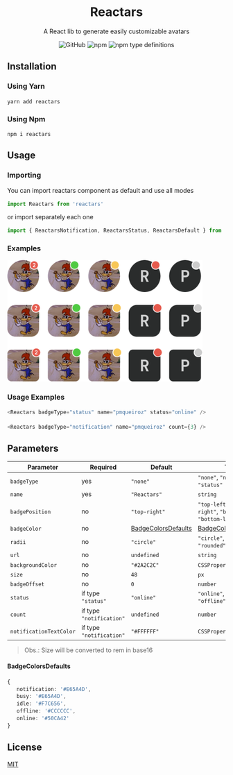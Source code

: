 <div align="center">

# Reactars
A React lib to generate easily customizable avatars

![GitHub](https://img.shields.io/github/license/pmqueiroz/reactars?style=flat-square)
![npm](https://img.shields.io/npm/v/reactars?style=flat-square)
![npm type definitions](https://img.shields.io/npm/types/reactars?style=flat-square)


   
</div>

## Installation

### Using Yarn

```
yarn add reactars
```

### Using Npm

```
npm i reactars
```
## Usage

### Importing

You can import reactars component as default and use all modes 

```ts
import Reactars from 'reactars'
```
or import separately each one

```ts
import { ReactarsNotification, ReactarsStatus, ReactarsDefault } from 'reactars'
```

### Examples

<img width="450px" src="./.github/assets/examples.png" />

### Usage Examples

```js
<Reactars badgeType="status" name="pmqueiroz" status="online" />

<Reactars badgeType="notification" name="pmqueiroz" count={3} />
```
## Parameters

| Parameter | Required | Default | Type |
| --------- | -------- | ------- | ---- |
| `badgeType` | yes | `"none"` | `"none"`, `"notification"`, `"status"` |
| `name` | yes | `"Reactars"` | `string` |
| `badgePosition` | no | `"top-right"` | `"top-left"`, `"top-right"`, `"bottom-right"`, `"bottom-left"` |
| `badgeColor` | no | [BadgeColorsDefaults](#BadgeColorsDefaults) | [BadgeColorsDefaults](#BadgeColorsDefaults) |
| `radii` | no | `"circle"` | `"circle"`, `"square"`, `"rounded"` |
| `url` | no | `undefined` | `string` |
| `backgroundColor` | no | `"#2A2C2C"` | `CSSProperties['color']` |
| `size` | no | `48` | `px` |
| `badgeOffset` | no | `0` | `number` |
| `status` | if type `"status"` | `"online"` | `"online"`, `"busy"`, `"offline"`, `"idle"` |
| `count` | if type `"notification"` | `undefined` | `number` |
| `notificationTextColor` | if type `"notification"` | `"#FFFFFF"` | `CSSProperties['color']` |
                                                   

> Obs.: Size will be converted to rem in base16

#### BadgeColorsDefaults

```ts
{
   notification: '#E65A4D',
   busy: '#E65A4D',
   idle: '#F7C656',
   offline: '#CCCCCC',
   online: '#50CA42'
}
```
## License

[MIT](https://github.com/pmqueiroz/reactars/blob/master/LICENSE)

